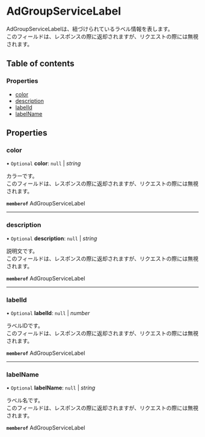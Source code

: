 # AdGroupServiceLabel


<div lang=\"ja\"> AdGroupServiceLabelは、紐づけられているラベル情報を表します。<br> このフィールドは、レスポンスの際に返却されますが、リクエストの際には無視されます。 </div> 

## Table of contents

### Properties

- [color](adgroupservicelabel.md#color)
- [description](adgroupservicelabel.md#description)
- [labelId](adgroupservicelabel.md#labelid)
- [labelName](adgroupservicelabel.md#labelname)

## Properties

### color

• `Optional` **color**: ``null`` \| *string*

<div lang=\"ja\"> カラーです。<br> このフィールドは、レスポンスの際に返却されますが、リクエストの際には無視されます。 </div> 

**`memberof`** AdGroupServiceLabel

___

### description

• `Optional` **description**: ``null`` \| *string*

<div lang=\"ja\"> 説明文です。<br> このフィールドは、レスポンスの際に返却されますが、リクエストの際には無視されます。 </div> 

**`memberof`** AdGroupServiceLabel

___

### labelId

• `Optional` **labelId**: ``null`` \| *number*

<div lang=\"ja\"> ラベルIDです。<br> このフィールドは、レスポンスの際に返却されますが、リクエストの際には無視されます。 </div> 

**`memberof`** AdGroupServiceLabel

___

### labelName

• `Optional` **labelName**: ``null`` \| *string*

<div lang=\"ja\"> ラベル名です。<br> このフィールドは、レスポンスの際に返却されますが、リクエストの際には無視されます。 </div> 

**`memberof`** AdGroupServiceLabel
